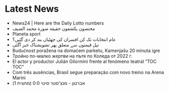 # Latest News
-  News24 | Here are the Daily Lotto numbers
-  مختصون يكشفون حقيقة صورة محمد الضيف
-  Planeta sport
-  عام انتخابات تک کن افسران کی چھٹیاں بند کر دی گئیں؟
-  تیل قیمتوں سے متعلق پھر تشویشناک خبر آگئی
-  Budućnost poražena na domaćem parketu, Kamenjašu 20 minuta igre
-  Тройно по-малко жертви на пътя по Коледа от 2022 г.
-  El actor y productor Julián Gilormini frente al fenómeno teatral “TOC TOC”
-  Com três ausências, Brasil segue preparação com novo treino na Arena Marini
-  אברטון - מנצ'סטר סיטי 0:0 (מחצית 1)
